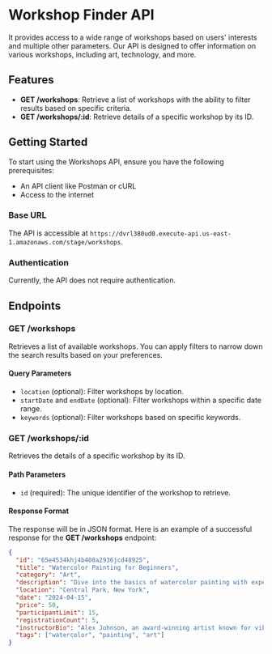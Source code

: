 # Workshop Finder API

It provides access to a wide range of workshops based on users' interests and multiple other parameters. Our API is designed to offer information on various workshops, including art, technology, and more.

## Features

- **GET /workshops**: Retrieve a list of workshops with the ability to filter results based on specific criteria.
- **GET /workshops/:id**: Retrieve details of a specific workshop by its ID.

## Getting Started

To start using the Workshops API, ensure you have the following prerequisites:

- An API client like Postman or cURL
- Access to the internet

### Base URL

The API is accessible at `https://dvrl380ud0.execute-api.us-east-1.amazonaws.com/stage/workshops`.

### Authentication

Currently, the API does not require authentication.

## Endpoints

### GET /workshops

Retrieves a list of available workshops. You can apply filters to narrow down the search results based on your preferences.

#### Query Parameters

- `location` (optional): Filter workshops by location.
- `startDate` and `endDate` (optional): Filter workshops within a specific date range.
- `keywords` (optional): Filter workshops based on specific keywords.

### GET /workshops/:id

Retrieves the details of a specific workshop by its ID.

#### Path Parameters

- `id` (required): The unique identifier of the workshop to retrieve.

#### Response Format

The response will be in JSON format. Here is an example of a successful response for the **GET /workshops** endpoint:

```json
{
  "id": "65e4534khj4b408a2936jcd48925",
  "title": "Watercolor Painting for Beginners",
  "category": "Art",
  "description": "Dive into the basics of watercolor painting with expert guidance.",
  "location": "Central Park, New York",
  "date": "2024-04-15",
  "price": 50,
  "participantLimit": 15,
  "registrationCount": 5,
  "instructorBio": "Alex Johnson, an award-winning artist known for vibrant landscapes.",
  "tags": ["watercolor", "painting", "art"]
}
